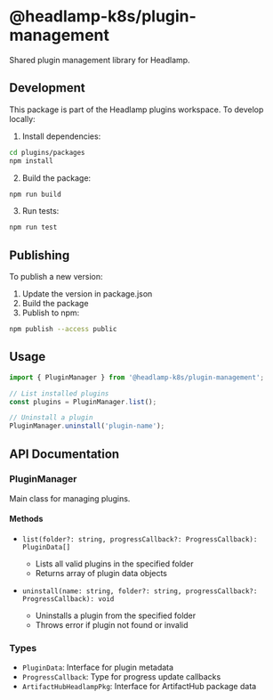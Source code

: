 # @headlamp-k8s/plugin-management

Shared plugin management library for Headlamp.

## Development

This package is part of the Headlamp plugins workspace. To develop locally:

1. Install dependencies:
```bash
cd plugins/packages
npm install
```

2. Build the package:
```bash
npm run build
```

3. Run tests:
```bash
npm run test
```

## Publishing

To publish a new version:

1. Update the version in package.json
2. Build the package
3. Publish to npm:
```bash
npm publish --access public
```

## Usage

```typescript
import { PluginManager } from '@headlamp-k8s/plugin-management';

// List installed plugins
const plugins = PluginManager.list();

// Uninstall a plugin
PluginManager.uninstall('plugin-name');
```

## API Documentation

### PluginManager

Main class for managing plugins.

#### Methods

- `list(folder?: string, progressCallback?: ProgressCallback): PluginData[]`
  - Lists all valid plugins in the specified folder
  - Returns array of plugin data objects

- `uninstall(name: string, folder?: string, progressCallback?: ProgressCallback): void`
  - Uninstalls a plugin from the specified folder
  - Throws error if plugin not found or invalid

### Types

- `PluginData`: Interface for plugin metadata
- `ProgressCallback`: Type for progress update callbacks
- `ArtifactHubHeadlampPkg`: Interface for ArtifactHub package data 